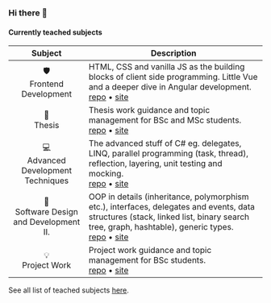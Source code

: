 ### Hi there 👋

#### Currently teached subjects
| Subject | Description |
| :--: | -- |
| 🛡️<br>Frontend Development | HTML, CSS and vanilla JS as the building blocks of client side programming. Little Vue and a deeper dive in Angular development. <br> [repo](https://github.com/siposm/oktatas-frontend-dev) • [site](https://nik.siposm.hu/kf) |
| 📕<br>Thesis | Thesis work guidance and topic management for BSc and MSc students. <br> [repo](https://github.com/siposm/oktatas-szakd-docs) • [site](https://nik.siposm.hu/szakd) |
| 💻<br>Advanced Development Techniques | The advanced stuff of C# eg. delegates, LINQ, parallel programming (task, thread), reflection, layering, unit testing and mocking. <br> [repo](https://github.com/siposm/oktatas-hft) • [site](https://nik.siposm.hu/hft-minfo) |
| 💾<br>Software Design and Development II. | OOP in details (inheritance, polymorphism etc.), interfaces, delegates and events, data structures (stack, linked list, binary search tree, graph, hashtable), generic types. <br> [repo](https://github.com/siposm/oktatas-sztf2) • [site](https://nik.siposm.hu/sztf2) |
| 💡<br>Project Work | Project work guidance and topic management for BSc students. <br> [repo](https://github.com/siposm/oktatas-projm-docs) • [site](https://nik.siposm.hu/projm) |

See all list of teached subjects [here](https://nik.siposm.hu/courses).

